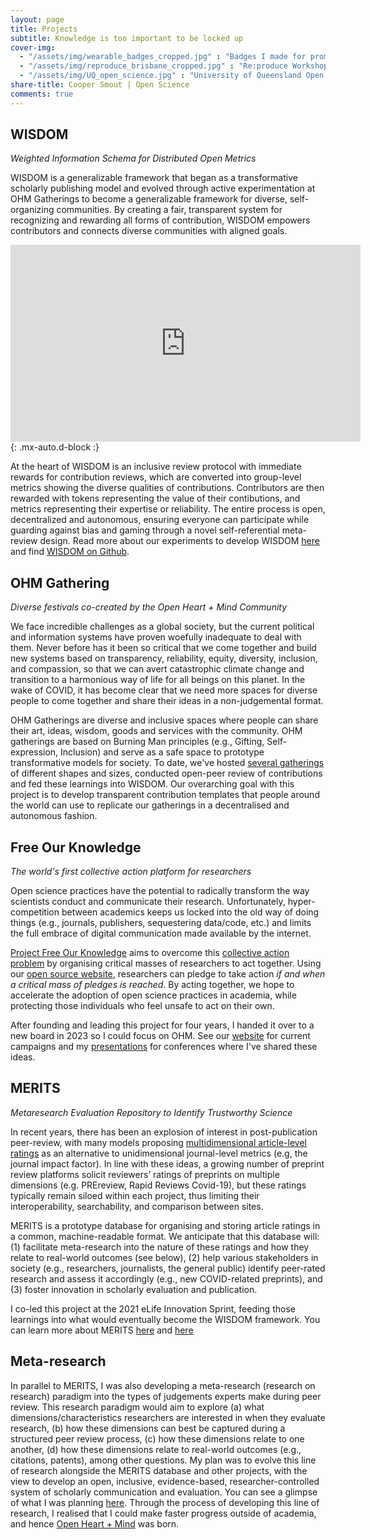 ```yaml
---
layout: page
title: Projects
subtitle: Knowledge is too important to be locked up
cover-img: 
  - "/assets/img/wearable_badges_cropped.jpg" : "Badges I made for promoting Project FOK (2019)"
  - "/assets/img/reproduce_brisbane_cropped.jpg" : "Re:produce Workshop, Brisbane (December, 2019)"
  - "/assets/img/UQ_open_science.jpg" : "University of Queensland Open Science Conference (September, 2018)"
share-title: Cooper Smout | Open Science
comments: true
---
```


## WISDOM
_Weighted Information Schema for Distributed Open Metrics_

WISDOM is a generalizable framework that began as a transformative scholarly publishing model and evolved through active experimentation at OHM Gatherings to become a generalizable framework for diverse, self-organizing communities. By creating a fair, transparent system for recognizing and rewarding all forms of contribution, WISDOM empowers contributors and connects diverse communities with aligned goals.

<iframe width="560" height="315" style="text-align:center" src="https://youtu.be/yUmmEZqdGRw?si=3xHgK9X04kV7s54O" frameborder="0" allow="accelerometer; autoplay; clipboard-write; encrypted-media; gyroscope; picture-in-picture" allowfullscreen></iframe>{: .mx-auto.d-block :}

At the heart of WISDOM is an inclusive review protocol with immediate rewards for contribution reviews, which are converted into group-level metrics showing the diverse qualities of contributions. Contributors are then rewarded with tokens representing the value of their contibutions, and metrics representing their expertise or reliability. The entire process is open, decentralized and autonomous, ensuring everyone can participate while guarding against bias and gaming through a novel self-referential meta-review design. Read more about our experiments to develop WISDOM [here](https://openheartmind.org/research/) and find [WISDOM on Github](https://github.com/openheartmind/WISDOM).

## OHM Gathering
_Diverse festivals co-created by the Open Heart + Mind Community_

We face incredible challenges as a global society, but the current political and information systems have proven woefully inadequate to deal with them. Never before has it been so critical that we come together and build new systems based on transparency, reliability, equity, diversity, inclusion, and compassion, so that we can avert catastrophic climate change and transition to a harmonious way of life for all beings on this planet. In the wake of COVID, it has become clear that we need more spaces for diverse people to come together and share their ideas in a non-judgemental format. 

OHM Gatherings are diverse and inclusive spaces where people can share their art, ideas, wisdom, goods and services with the community. OHM gatherings are based on Burning Man principles (e.g., Gifting, Self-expression, Inclusion) and serve as a safe space to prototype transformative models for society. To date, we've hosted [several gatherings](https://openheartmind.org/community/) of different shapes and sizes, conducted open-peer review of contributions and fed these learnings into WISDOM. Our overarching goal with this project is to develop transparent contribution templates that people around the world can use to replicate our gatherings in a decentralised and autonomous fashion. 

## Free Our Knowledge
_The world's first collective action platform for researchers_

Open science practices have the potential to radically transform the way scientists conduct and communicate their research. Unfortunately, hyper-competition between academics keeps us locked into the old way of doing things (e.g., journals, publishers, sequestering data/code, etc.) and limits the full embrace of digital communication made available by the internet. 

[Project Free Our Knowledge](https://freeourknowledge.org/) aims to overcome this [collective action problem](https://en.wikipedia.org/wiki/Collective_action_problem) by organising critical masses of researchers to act together. Using our [open source website](https://freeourknowledge.org/), researchers can pledge to take action *if and when a critical mass of pledges is reached*. By acting together, we hope to accelerate the adoption of open science practices in academia, while protecting those individuals who feel unsafe to act on their own. 

After founding and leading this project for four years, I handed it over to a new board in 2023 so I could focus on OHM. See our [website](https://freeourknowledge.org/) for current campaigns and my [presentations](/presentations) for conferences where I've shared these ideas.

## MERITS
_Metaresearch Evaluation Repository to Identify Trustworthy Science_

In recent years, there has been an explosion of interest in post-publication peer-review, with many models proposing [multidimensional article-level ratings](https://doi.org/10.3389/fncom.2012.00079) as an alternative to unidimensional journal-level metrics (e.g, the journal impact factor). In line with these ideas, a growing number of preprint review platforms solicit reviewers’ ratings of preprints on multiple dimensions (e.g. PREreview, Rapid Reviews Covid-19), but these ratings typically remain siloed within each project, thus limiting their interoperability, searchability, and comparison between sites. 

MERITS is a prototype database for organising and storing article ratings in a common, machine-readable format. We anticipate that this database will: (1) facilitate meta-research into the nature of these ratings and how they relate to real-world outcomes (see below), (2) help various stakeholders in society (e.g., researchers, journalists, the general public) identify peer-rated research and assess it accordingly (e.g., new COVID-related preprints), and (3) foster innovation in scholarly evaluation and publication. 

I co-led this project at the 2021 eLife Innovation Sprint, feeding those learnings into what would eventually become the WISDOM framework. You can learn more about MERITS [here](https://sprint.elifesciences.org/projects2021/) and [here](https://www.youtube.com/watch?v=_ee4ESnzI40)

## Meta-research
In parallel to MERITS, I was also developing a meta-research (research on research) paradigm into the types of judgements experts make during peer review. This research paradigm would aim to explore (a) what dimensions/characteristics researchers are interested in when they evaluate research, (b) how these dimensions can best be captured during a structured peer review process, (c) how these dimensions relate to one another, (d) how these dimensions relate to real-world outcomes (e.g., citations, patents), among other questions. My plan was to evolve this line of research alongside the MERITS database and other projects, with the view to develop an open, inclusive, evidence-based, researcher-controlled system of scholarly communication and evaluation. You can see a glimpse of what I was planning [here](https://youtu.be/aKHMcTsO6Eg). Through the process of developing this line of research, I realised that I could make faster progress outside of academia, and hence [Open Heart + Mind](https://openheartmind.org) was born.

